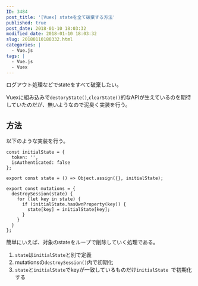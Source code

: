 ```yaml
---
ID: 3484
post_title: '[Vuex] stateを全て破棄する方法'
published: true
post_date: 2018-01-10 18:03:32
modified_date: 2018-01-10 18:03:32
slug: 20180110180332.html
categories: |
  - Vue.js
tags: |
  - Vue.js
  - Vuex
---
```

ログアウト処理などでstateをすべて破棄したい。

Vuexに組み込みで`destoryState()`,`clearState()`的なAPIが生えているのを期待していたのだが、無いようなので泥臭く実装を行う。

<!--more-->

## 方法
以下のような実装を行う。

```language-js
const initialState = {
  token: '',
  isAuthenticated: false
};

export const state = () => Object.assign({}, initialState);

export const mutations = {
  destroySession(state) {
    for (let key in state) {
      if (initialState.hasOwnProperty(key)) {
        state[key] = initialState[key];
      }
    }
  }
};
```

簡単にいえば、対象のstateをループで削除していく処理である。

1. `state`は`initialState`と別で定義
2. mutationsの`destroySession()`内で初期化
  1. `state`と`initialState`でkeyが一致しているものだけ`initialState `で初期化する